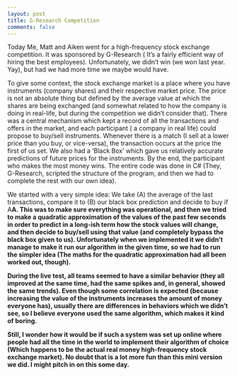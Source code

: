 ```yaml
---
layout: post
title: G-Research Competition
comments: false
---
```


Today Me, Matt and Aiken went for a high-frequency stock exchange competition. It was sponsored by G-Research ( It’s a fairly efficient way of hiring the best employees).
Unfortunately, we didn’t win (we won last year. Yay), but had we had more time we maybe would have.

To give some context, the stock exchange market is a place where you have instruments (company shares) and their respective market price. The price is not an absolute thing but defined by the average value at which the shares are being exchanged (and somewhat related to how the company is doing in real-life, but during the competition we didn’t consider that). There was a central mechanism which kept a record of all the transactions and offers in the market, and each participant ( a company in real life) could propose to buy/sell instruments. Whenever there is a match (I sell at a lower price than you buy, or vice-versa), the transaction occurs at the price the first of us set. We also had a ‘Black Box’ which gave us relatively accurate predictions of future prices for the instruments. By the end, the participant who makes the most money wins. The entire code was done in C# (They, G-Research, scripted the structure of the program, and then we had to complete the rest with our own idea).

We started with a very simple idea: We take (A) the average of the last transactions, compare it to (B) our black box prediction and decide to buy if A<B or sell if B>A. This was to make sure everything was operational, and then we tried to make a quadratic approximation of the values of the past few seconds in order to predict in a long-ish term how the stock values will change, and then decide to buy/sell using that value (and completely bypass the black box given to us). Unfortunately when we implemented it we didn’t manage to make it run our algorithm in the given time, so we had to run the simpler idea (The maths for the quadratic approximation had all been worked out, though).

During the live test, all teams seemed to have a similar behavior (they all improved at the same time, had the same spikes and, in general, showed the same trends). Even though some correlation is expected (because increasing the value of the instruments increases the amount of money everyone has), usually there are differences in behaviors which we didn’t see, so I believe everyone used the same algorithm, which makes it kind of boring.

Still, I wonder how it would be if such a system was set up online where people had all the time in the world to implement their algorithm of choice (Which happens to be the actual real money high-frequency stock exchange market). No doubt that is a lot more fun than this mini version we did. I might pitch in on this some day.